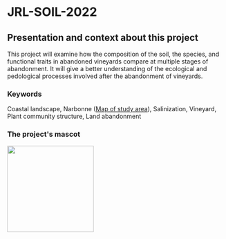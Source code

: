 # JRL-SOIL-2022

## Presentation and context about this project
This project will examine how the composition of the soil, the species, and functional traits in abandoned vineyards compare at multiple stages of abandonment. It will give a better understanding of the ecological and pedological processes involved after the abandonment of vineyards.

### Keywords
Coastal landscape, 
Narbonne ([Map of study area](https://www.google.com/maps/d/edit?mid=1WvWkQMNoQ4WSV88bZOA1-eTJDtL4gEBf&ll=43.195857142560186%2C3.1761674999999734&z=10)),
Salinization,
Vineyard,
Plant community structure,
Land abandonment

### The project's mascot
<img src="https://i.pinimg.com/736x/3b/51/d4/3b51d43554bf7aa71d750329af700d81--pastel-drawing-pastel-art.jpg" width=200>

